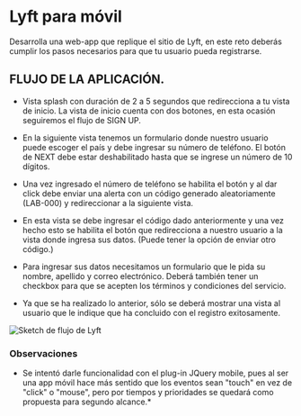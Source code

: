 # Lyft para móvil

Desarrolla una web-app que replique el sitio de Lyft, en este reto deberás cumplir los pasos necesarios para que tu usuario pueda registrarse.

## FLUJO DE LA APLICACIÓN.

- Vista splash con duración de 2 a 5 segundos que redirecciona a tu vista de inicio. La vista de inicio cuenta con dos botones, en esta  ocasión seguiremos el flujo de SIGN UP.

- En la siguiente vista tenemos un formulario donde nuestro usuario puede escoger el país y debe ingresar su número de teléfono. El botón de NEXT debe estar deshabilitado hasta que se ingrese un número de 10 dígitos. 

- Una vez ingresado el número de teléfono se habilita el botón y al dar click debe enviar una alerta con un código generado aleatoriamente (LAB-000) y redireccionar a la siguiente vista. 

- En esta vista se debe ingresar el código dado anteriormente y una vez hecho esto se habilita el botón que redirecciona a nuestro usuario a la vista donde ingresa sus datos. (Puede tener la opción de enviar otro código.) 

- Para ingresar sus datos necesitamos un formulario que le pida su nombre, apellido y correo electrónico. Deberá también tener un checkbox para que se acepten los términos y condiciones del servicio. 

- Ya que se ha realizado lo anterior, sólo se deberá mostrar una vista al usuario que le indique que ha concluido con el registro exitosamente. 

![Sketch de flujo de Lyft](../assets/images/lyft_sketch_flujo.jpg)



### Observaciones

* Se intentó darle funcionalidad con el plug-in JQuery mobile, pues al ser una app móvil hace más sentido que los eventos sean "touch" en vez de "click" o "mouse", pero por tiempos y prioridades se quedará como propuesta para segundo alcance.*